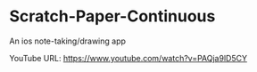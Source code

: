 # Scratch-Paper-Continuous
An ios note-taking/drawing app

YouTube URL: https://www.youtube.com/watch?v=PAQja9lD5CY
